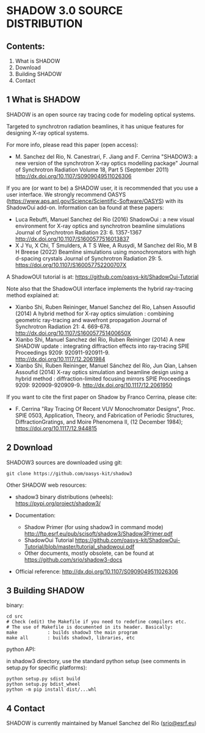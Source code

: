 # SHADOW 3.0 SOURCE DISTRIBUTION


## Contents:


1. What is SHADOW
2. Download
3. Building SHADOW
4. Contact

## 1 What is SHADOW

SHADOW is an open source ray tracing code for modeling optical systems. 

Targeted to synchrotron radiation beamlines, it has unique features for 
designing X-ray optical systems. 

For more info, please read this paper (open access):
- M. Sanchez del Rio, N. Canestrari, F. Jiang and F. Cerrina
"SHADOW3: a new version of the synchrotron X-ray optics modelling package" Journal of Synchrotron Radiation Volume 18, Part 5 (September 2011)
http://dx.doi.org/10.1107/S0909049511026306

If you are (or want to be) a SHADOW user, it is recommended that you use
a user interface. We strongly recommend OASYS (https://www.aps.anl.gov/Science/Scientific-Software/OASYS) with its ShadowOui add-on. 
Information can ba found at these papers: 
- Luca Rebuffi, Manuel Sanchez del Rio (2016)  ShadowOui : a new visual environment for X-ray optics and synchrotron beamline simulations Journal of Synchrotron Radiation 23:  6.  1357-1367 http://dx.doi.org/10.1107/S1600577516013837
- X J Yu, X Chi, T Smulders, A T S Wee, A Rusydi, M Sanchez del Rio, M B H Breese (2022)  Beamline simulations using monochromators with high d-spacing crystals Journal of Synchrotron Radiation 29:  5. https://doi.org/10.1107/S160057752200707X

A ShadowOUI tutorial is at: https://github.com/oasys-kit/ShadowOui-Tutorial

Note also that the ShadowOUI interface implements the hybrid ray-tracing method explained at: 
- Xianbo Shi, Ruben Reininger, Manuel Sanchez del Rio, Lahsen Assoufid (2014)  A hybrid method for X-ray optics simulation : combining geometric ray-tracing and wavefront propagation Journal of Synchrotron Radiation 21:  4.  669-678.   http://dx.doi.org/10.1107/S160057751400650X
- Xianbo Shi, Manuel Sanchez del Rio, Ruben Reininger (2014)  A new SHADOW update : integrating diffraction effects into ray-tracing SPIE Proceedings 9209:  920911-920911-9.  http://dx.doi.org/10.1117/12.2061984
- Xianbo Shi, Ruben Reininger, Manuel Sánchez del Río, Jun Qian, Lahsen Assoufid (2014)  X-ray optics simulation and beamline design using a hybrid method : diffraction-limited focusing mirrors SPIE Proceedings 9209:  920909-920909-9.  http://dx.doi.org/10.1117/12.2061950

If you want to cite the first paper on Shadow by Franco Cerrina, please cite: 
-  F. Cerrina "Ray Tracing Of Recent VUV Monochromator Designs", Proc. SPIE 0503, Application, Theory, and Fabrication of Periodic Structures, DiffractionGratings, and Moire Phenomena II, (12 December 1984); https://doi.org/10.1117/12.944815  

## 2 Download

SHADOW3 sources are downloaded using git: 

  ```
  git clone https://github.com/oasys-kit/shadow3
  ```

Other SHADOW web resources: 

  - shadow3 binary distributions (wheels): https://pypi.org/project/shadow3/

  - Documentation:
     - Shadow Primer (for using shadow3 in command mode)
      http://ftp.esrf.eu/pub/scisoft/shadow3/Shadow3Primer.pdf
     - ShadowOui Tutorial https://github.com/oasys-kit/ShadowOui-Tutorial/blob/master/tutorial_shadowoui.pdf
     - Other documents, mostly obsolete, can be found at https://github.com/srio/shadow3-docs

  - Official reference:
    http://dx.doi.org/10.1107/S0909049511026306 


## 3 Building SHADOW
  binary:
  ```
  cd src
  # Check (edit) the Makefile if you need to redefine compilers etc.
  # The use of Makefile is documented in its header. Basically:
  make           : builds shadow3 the main program
  make all       : builds shadow3, libraries, etc
  ```

  python API:
  
  in shadow3 directory, use the standard python setup (see comments in setup.py for specific platforms):
  
  ```
  python setup.py sdist build
  python setup.py bdist_wheel
  python -m pip install dist/...whl
   ```
  
## 4 Contact

SHADOW is currently maintained by Manuel Sanchez del Rio (srio@esrf.eu)



